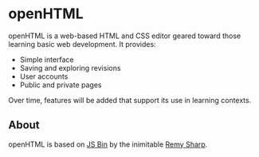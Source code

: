 # openHTML

openHTML is a web-based HTML and CSS editor geared toward those learning basic web development. It provides:

* Simple interface
* Saving and exploring revisions
* User accounts
* Public and private pages

Over time, features will be added that support its use in learning contexts.

## About

openHTML is based on [JS Bin](https://github.com/remy/jsbin) by the inimitable [Remy Sharp](http://remysharp.com).